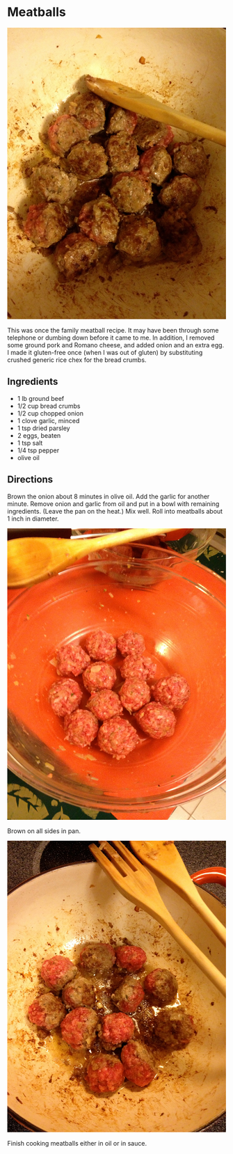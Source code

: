 # Meatballs

![mostly cooked](../images/mostly_cooked.jpg)

This was once the family meatball recipe. It may have been through some telephone or dumbing down before it came to me. In addition, I removed some ground pork and Romano cheese, and added onion and an extra egg. I made it gluten-free once (when I was out of gluten) by substituting crushed generic rice chex for the bread crumbs.

## Ingredients

* 1 lb ground beef
* 1/2 cup bread crumbs
* 1/2 cup chopped onion
* 1 clove garlic, minced
* 1 tsp dried parsley
* 2 eggs, beaten
* 1 tsp salt
* 1/4 tsp pepper
* olive oil

## Directions

Brown the onion about 8 minutes in olive oil. Add the garlic for another minute. Remove onion and garlic from oil and put in a bowl with remaining ingredients. (Leave the pan on the heat.) Mix well. Roll into meatballs about 1 inch in diameter.

![raw](../images/raw.jpg)

Brown on all sides in pan. 

![browning](../images/browning.jpg)

Finish cooking meatballs either in oil or in sauce.
